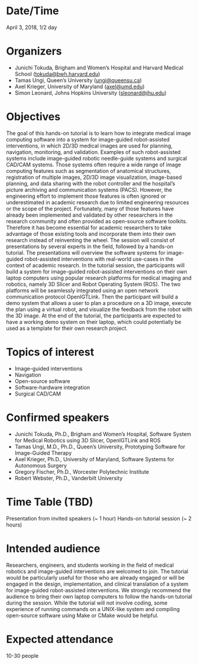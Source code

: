 # Date/Time
April 3, 2018, 1/2 day

# Organizers
- Junichi Tokuda, Brigham and Women’s Hospital and Harvard Medical School (tokuda@bwh.harvard.edu)
- Tamas Ungi, Queen’s University (ungi@queensu.ca)
- Axel Krieger, University of Maryland (axel@umd.edu)
- Simon Leonard, Johns Hopkins University (sleonard@jhu.edu)

# Objectives
The goal of this hands-on tutorial is to learn how to integrate medical image computing software into a system for image-guided robot-assisted interventions, in which 2D/3D medical images are used for planning, navigation, monitoring, and validation. Examples of such robot-assisted systems include image-guided robotic needle-guide systems and surgical CAD/CAM systems. Those systems often require a wide range of image computing features such as segmentation of anatomical structures, registration of multiple images, 2D/3D image visualization, image-based planning, and data sharing with the robot controller and the hospital’s picture archiving and communication systems (PACS). However, the engineering effort to implement those features is often ignored or underestimated in academic research due to limited engineering resources or the scope of the project. Fortunately, many of those features have already been implemented and validated by other researchers in the research community and often provided as open-source software toolkits. Therefore it has become essential for academic researchers to take advantage of those existing tools and incorporate them into their own research instead of reinventing the wheel. 
The session will consist of presentations by several experts in the field, followed by a hands-on tutorial. The presentations will overview the software systems for image-guided robot-assisted interventions with real-world use-cases in the context of academic research. In the tutorial session, the participants will build a system for image-guided robot-assisted interventions on their own laptop computers using popular research platforms for medical imaging and robotics, namely 3D Slicer and Robot Operating System (ROS). The two platforms will be seamlessly integrated using an open network communication protocol OpenIGTLink. Then the participant will build a demo system that allows a user to plan a procedure on a 3D image, execute the plan using a virtual robot, and visualize the feedback from the robot with the 3D image. At the end of the tutorial, the participants are expected to have a working demo system on their laptop, which could potentially be used as a template for their own research project.

# Topics of interest
- Image-guided interventions
- Navigation
- Open-source software
- Software-hardware integration
- Surgical CAD/CAM

# Confirmed speakers
- Junichi Tokuda, Ph.D., Brigham and Women’s Hospital, Software System for Medical Robotics using 3D Slicer, OpenIGTLink and ROS
- Tamas Ungi, M.D., Ph.D., Queen’s University, Prototyping Software for Image-Guided Therapy
- Axel Krieger, Ph.D., University of Maryland, Software Systems for Autonomous Surgery
- Gregory Fischer, Ph.D., Worcester Polytechnic Institute
- Robert Webster, Ph.D., Vanderbilt University

# Time Table (TBD)
Presentation from invited speakers (~ 1 hour)
Hands-on tutorial session (~ 2 hours)

# Intended audience
Researchers, engineers, and students working in the field of medical robotics and image-guided interventions are welcomed to join. The tutorial would be particularly useful for those who are already engaged or will be engaged in the design, implementation, and clinical translation of a system for image-guided robot-assisted interventions. We strongly recommend the audience to bring their own laptop computers to follow the hands-on tutorial during the session. While the tutorial will not involve coding, some experience of running commands on a UNIX-like system and compiling open-source software using Make or CMake would be helpful.

# Expected attendance
10-30 people


